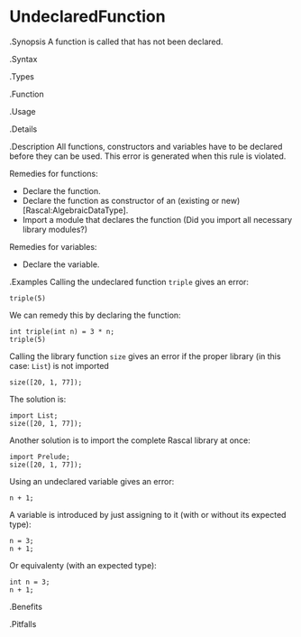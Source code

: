 # UndeclaredFunction

.Synopsis
A function is called that has not been declared.

.Syntax

.Types

.Function
       
.Usage

.Details

.Description
All functions, constructors and variables have to be declared before they can be used.
This error is generated when this rule is violated.

Remedies for functions:

*  Declare the function.
*  Declare the function as constructor of an (existing or new) [Rascal:AlgebraicDataType].
*  Import a module that declares the function (Did you import all necessary library modules?)

Remedies for variables:

*  Declare the variable.

.Examples
Calling the undeclared function `triple` gives an error:
```rascal-shell,error
triple(5)
```
We can remedy this by declaring the function:
```rascal-shell,continue,error
int triple(int n) = 3 * n;
triple(5)
```

Calling the library function `size` gives an error if the proper library (in this case: `List`) is not imported
```rascal-shell,error
size([20, 1, 77]);
```
The solution is:
```rascal-shell
import List;
size([20, 1, 77]);
```
Another solution is to import the complete Rascal library at once:
```rascal-shell
import Prelude;
size([20, 1, 77]);
```

Using an undeclared variable gives an error:
```rascal-shell,error
n + 1;
```
A variable is introduced by just assigning to it (with or without its expected type):
```rascal-shell
n = 3;
n + 1;
```
Or equivalenty (with an expected type):
```rascal-shell
int n = 3;
n + 1;
```

.Benefits

.Pitfalls


